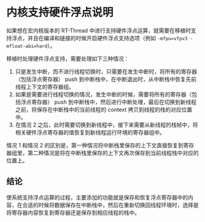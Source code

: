 # 内核支持硬件浮点说明

如果想在宏内核版本的 RT-Thread 中进行支持硬件浮点运算，就需要在移植时支持浮点，并且在编译和链接的时候开启硬件浮点支持选项（例如 `-mfpu=vfpv3 -mfloat-abi=hard`）。

移植时处理硬件浮点支持，需要处理如下三种情况：

1. 只是发生中断，而不进行线程切换时，只需要在发生中断时，将所有的寄存器（包括浮点寄存器） push 到中断栈中，在中断退出时，从中断栈中恢复先前线程上下文的寄存器组。
2. 如果是需要进行线程切换的情况，发生中断的时候，需要将所有的寄存器（包括浮点寄存器） push 到中断栈中，然后进行中断处理，最后在切换到新线程之前，将保存在中断栈中的当前线程的 context 拷贝到线程的栈的对应位置中。
3. 在情况 2 之后，此时需要切换到新线程中，接下来需要从新线程的栈帧中，将相关硬件浮点寄存器的值恢复到新线程运行环境的寄存器组中。

情况 1 和情况 2 的区别是，第一种情况将中断栈里保存的上下文直接恢复到寄存器组里，第二种情况是将在中断栈里保存的上下文再次保存到当前线程栈中对应的位置上。

## 结论

使系统支持浮点运算的过程，主要添加的功能就是保存和恢复浮点寄存器中的内容，在合适的时候将数据保存在中断栈中，然后在重新切换回线程环境时，选择是将寄存器内容恢复到寄存器还是保存到相应线程的栈中。